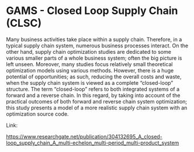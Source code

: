 # GAMS - Closed Loop Supply Chain (CLSC)

Many business activities take place within a supply chain. Therefore, in a typical supply chain system, numerous business processes interact. On the other hand, supply chain optimization studies are dedicated to some various smaller parts of a whole business system; often the big picture is left unseen. Moreover, many studies focus relatively small theoretical optimization models using various methods. However, there is a huge potential of opportunities; as such, reducing the overall costs and waste, when the supply chain system is viewed as a complete “closed-loop” structure. The term “closed-loop” refers to both integrated systems of a forward and a reverse chain. In this regard, by taking into account of the practical outcomes of both forward and reverse chain system optimization; this study presents a model of a more realistic supply chain system with an optimization source code.

Link:

https://www.researchgate.net/publication/304132695_A_closed-loop_supply_chain_A_multi-echelon_multi-period_multi-product_system
